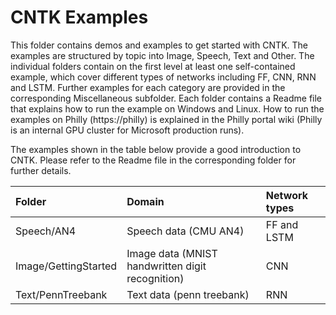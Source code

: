 # CNTK Examples

This folder contains demos and examples to get started with CNTK.
The examples are structured by topic into Image, Speech, Text and Other.
The individual folders contain on the first level at least one self-contained example,
which cover different types of networks including FF, CNN, RNN and LSTM.
Further examples for each category are provided in the corresponding Miscellaneous subfolder.
Each folder contains a Readme file that explains how to run the example on Windows and Linux. 
How to run the examples on Philly (https://philly) is explained in the Philly portal wiki 
(Philly is an internal GPU cluster for Microsoft production runs).

The examples shown in the table below provide a good introduction to CNTK.
Please refer to the Readme file in the corresponding folder for further details.

|Folder                   | Domain                                           | Network types   |
|:------------------------|:-------------------------------------------------|:----------------|
|Speech/AN4               | Speech data (CMU AN4)                            | FF and LSTM
|Image/GettingStarted     | Image data (MNIST handwritten digit recognition) | CNN 
|Text/PennTreebank        | Text data (penn treebank)                        | RNN
